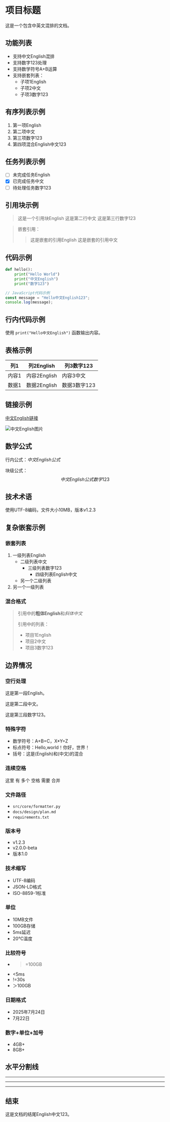 # 项目标题

这是一个包含中英文混排的文档。

## 功能列表

- 支持中文English混排
- 支持数字123处理
- 支持数学符号A+B运算
- 支持嵌套列表：
  - 子项1English
  - 子项2中文
  - 子项3数字123

## 有序列表示例

1. 第一项English
2. 第二项中文
3. 第三项数字123
4. 第四项混合English中文123

## 任务列表示例

- [ ] 未完成任务English
- [x] 已完成任务中文
- [ ] 待处理任务数字123

## 引用块示例

> 这是一个引用块English
> 这是第二行中文
> 这是第三行数字123

> 嵌套引用：
> > 这是嵌套的引用English
> > 这是嵌套的引用中文

## 代码示例

```python
def hello():
    print("Hello World")
    print("中文English")
    print("数字123")
```

```javascript
// JavaScript代码示例
const message = "Hello中文English123";
console.log(message);
```

## 行内代码示例

使用 `print("Hello中文English")` 函数输出内容。

## 表格示例

| 列1 | 列2English | 列3数字123 |
| --- | --- | --- |
| 内容1 | 内容2English | 内容3中文 |
| 数据1 | 数据2English | 数据3数字123 |

## 链接示例

[中文English链接](http://example.com)

![中文English图片](http://example.com/img.png)

## 数学公式

行内公式：$中文English公式$

块级公式：
$$
中文English公式
数字123
$$

## 技术术语

使用UTF-8编码，文件大小10MB，版本v1.2.3

## 复杂嵌套示例

### 嵌套列表

1. 一级列表English
   - 二级列表中文
     - 三级列表数字123
       - 四级列表English中文
   - 另一个二级列表
2. 另一个一级列表

### 混合格式

> 引用中的**粗体English**和*斜体中文*
>
> 引用中的列表：
>
> - 项目1English
> - 项目2中文
> - 项目3数字123

## 边界情况

### 空行处理

这是第一段English。

这是第二段中文。

这是第三段数字123。

### 特殊字符

- 数学符号：A+B=C，X*Y=Z
- 标点符号：Hello,world！你好，世界！
- 括号：这是(English)和(中文)的混合

### 连续空格

这里    有    多个    空格    需要    合并

### 文件路径

- `src/core/formatter.py`
- `docs/design/plan.md`
- `requirements.txt`

### 版本号

- v1.2.3
- v2.0.0-beta
- 版本1.0

### 技术缩写

- UTF-8编码
- JSON-LD格式
- ISO-8859-1标准

### 单位

- 10MB文件
- 100GB存储
- 5ms延迟
- 20℃温度

### 比较符号

- >=100GB
- <5ms
- !=30s
- ＞100GB

### 日期格式

- 2025年7月24日
- 7月22日

### 数字+单位+加号

- 4GB+
- 8GB+

## 水平分割线

---

***

___

## 结束

这是文档的结尾English中文123。
